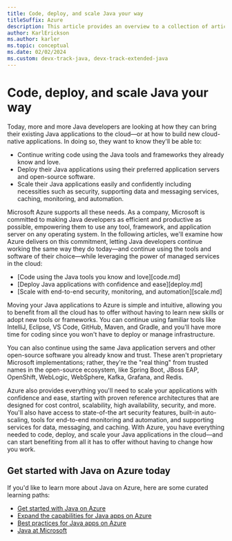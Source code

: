 ```yaml
---
title: Code, deploy, and scale Java your way
titleSuffix: Azure
description: This article provides an overview to a collection of articles that describe the tooling options for coding, deploying, and scaling Java applications with Azure.
author: KarlErickson
ms.author: karler
ms.topic: conceptual
ms.date: 02/02/2024
ms.custom: devx-track-java, devx-track-extended-java
---
```


# Code, deploy, and scale Java your way

Today, more and more Java developers are looking at how they can bring their existing Java applications to the cloud—or at how to build new cloud-native applications. In doing so, they want to know they'll be able to:

- Continue writing code using the Java tools and frameworks they already know and love.
- Deploy their Java applications using their preferred application servers and open-source software.
- Scale their Java applications easily and confidently including necessities such as security, supporting data and messaging services, caching, monitoring, and automation.

Microsoft Azure supports all these needs. As a company, Microsoft is committed to making Java developers as efficient and productive as possible, empowering them to use any tool, framework, and application server on any operating system. In the following articles, we'll examine how Azure delivers on this commitment, letting Java developers continue working the same way they do today—and continue using the tools and software of their choice—while leveraging the power of managed services in the cloud:

- [Code using the Java tools you know and love][code.md]
- [Deploy Java applications with confidence and ease][deploy.md]
- [Scale with end-to-end security, monitoring, and automation][scale.md]

Moving your Java applications to Azure is simple and intuitive, allowing you to benefit from all the cloud has to offer without having to learn new skills or adopt new tools or frameworks. You can continue using familiar tools like IntelliJ, Eclipse, VS Code, GitHub, Maven, and Gradle, and you'll have more time for coding since you won't have to deploy or manage infrastructure.

You can also continue using the same Java application servers and other open-source
software you already know and trust. These aren't proprietary Microsoft implementations; rather, they're the "real thing" from trusted names in the open-source ecosystem, like Spring Boot, JBoss EAP, OpenShift, WebLogic, WebSphere, Kafka, Grafana, and Redis.

Azure also provides everything you'll need to scale your applications with confidence and ease, starting with proven reference architectures that are designed for cost control, scalability, high availability, security, and more. You'll also have access to state-of-the art security features, built-in auto-scaling, tools for end-to-end monitoring and automation, and supporting services for data, messaging, and caching. With Azure, you have everything needed to code, deploy, and scale your Java applications in the cloud—and can start benefiting from all it has to offer without having to change how you work.

## Get started with Java on Azure today

If you'd like to learn more about Java on Azure, here are some curated learning paths:

- [Get started with Java on Azure](/training/paths/get-started-java-azure)
- [Expand the capabilities for Java apps on Azure](/training/paths/expand-capabilities-java-azure)
- [Best practices for Java apps on Azure](/training/paths/best-practices-java-azure)
- [Java at Microsoft](https://developer.microsoft.com/Java)
